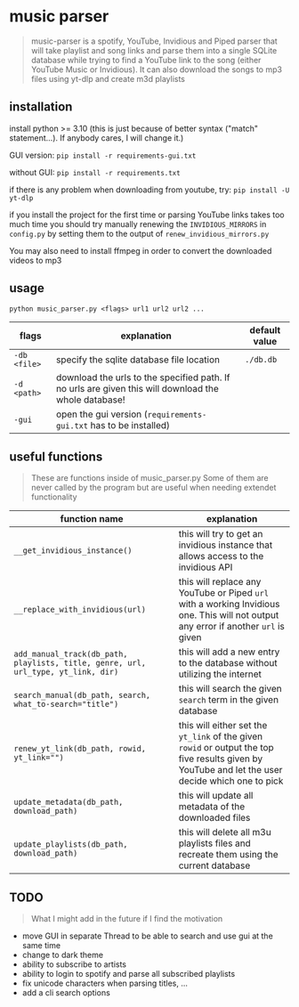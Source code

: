 # music parser
> music-parser is a spotify, YouTube, Invidious and Piped parser that will take playlist and song links and parse them into a single SQLite database while trying to find a YouTube link to the song (either YouTube Music or Invidious). It can also download the songs to mp3 files using yt-dlp and create m3d playlists


## installation
install python >= 3.10 (this is just because of better syntax ("match" statement...). If anybody cares, I will change it.)

GUI version:
`pip install -r requirements-gui.txt`

without GUI:
`pip install -r requirements.txt`

if there is any problem when downloading from youtube, try: `pip install -U yt-dlp`

if you install the project for the first time or parsing YouTube links takes too much time you should try manually renewing the `INVIDIOUS_MIRRORS` in `config.py` by setting them to the output of `renew_invidious_mirrors.py`

You may also need to install ffmpeg in order to convert the downloaded videos to mp3


## usage
`python music_parser.py <flags> url1 url2 url2 ...`

| flags        | explanation                                                                                          | default value |
|--------------|------------------------------------------------------------------------------------------------------|---------------|
| `-db <file>` | specify the sqlite database file location                                                            | `./db.db`     |
| `-d <path>`  | download the urls to the specified path. If no urls are given this will download the whole database! |               |
| `-gui`       | open the gui version (`requirements-gui.txt` has to be installed)                                    |               |

## useful functions
> These are functions inside of music_parser.py Some of them are never called by the program but are useful when needing extendet functionality

| function name                                                                     | explanation                                                                                                                                       |
|-----------------------------------------------------------------------------------|---------------------------------------------------------------------------------------------------------------------------------------------------|
| `__get_invidious_instance()`                                                      | this will try to get an invidious instance that allows access to the invidious API                                                                |
| `__replace_with_invidious(url)`                                                   | this will replace any YouTube or Piped `url` with a working Invidious one. This will not output any error if another `url` is given               |
| `add_manual_track(db_path, playlists, title, genre, url, url_type, yt_link, dir)` | this will add a new entry to the database without utilizing the internet                                                                          |
| `search_manual(db_path, search, what_to-search="title")`                          | this will search the given `search` term in the given database                                                                                    |
| `renew_yt_link(db_path, rowid, yt_link="")`                                       | this will either set the `yt_link` of the given `rowid` or output the top five results given by YouTube and let the user decide which one to pick |
| `update_metadata(db_path, download_path)`                                         | this will update all metadata of the downloaded files                                                                                             |
| `update_playlists(db_path, download_path)`                                        | this will delete all m3u playlists files and recreate them using the current database                                                             |

## TODO
> What I might add in the future if I find the motivation

- move GUI in separate Thread to be able to search and use gui at the same time
- change to dark theme
- ability to subscribe to artists
- ability to login to spotify and parse all subscribed playlists
- fix unicode characters when parsing titles, ...
- add a cli search options
